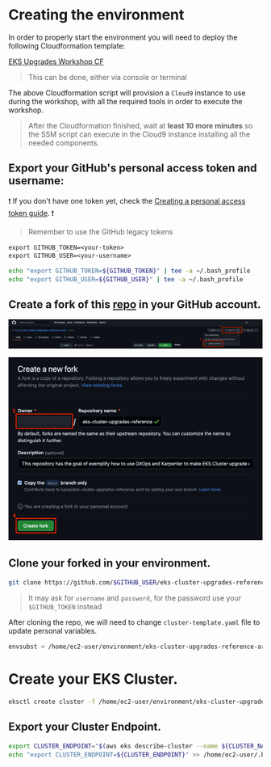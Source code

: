 # Creating the environment

In order to properly start the environment you will need to deploy the following Cloudformation template:

[EKS Upgrades Workshop CF](../helpers/cloudformation.yaml)

> This can be done, either via console or terminal

The above Cloudformation script will provision a `Cloud9` instance to use during the workshop, with all the required tools in order to execute the workshop.

> After the Cloudformation finished, wait at **least 10 more minutes** so the SSM script can execute in the Cloud9 instance installing all the needed components.

## Export your GitHub's personal access token and username:

:heavy_exclamation_mark: If you don't have one token yet, check the [Creating a personal access token guide](https://docs.github.com/en/authentication/keeping-your-account-and-data-secure/creating-a-personal-access-token). :heavy_exclamation_mark:

> Remember to use the GitHub legacy tokens

```
export GITHUB_TOKEN=<your-token>
export GITHUB_USER=<your-username>
```

```bash
echo "export GITHUB_TOKEN=${GITHUB_TOKEN}" | tee -a ~/.bash_profile
echo "export GITHUB_USER=${GITHUB_USER}" | tee -a ~/.bash_profile
```

## Create a fork of this [repo](https://github.com/lusoal/eks-cluster-upgrades-reference-arch.git) in your GitHub account.

<p align="center">
<img src="../docs/static/create-fork01.png">
</p>

<p align="center">
<img src="../docs/static/create-fork02.png">
</p>


## Clone your forked in your environment.

```bash
git clone https://github.com/$GITHUB_USER/eks-cluster-upgrades-reference-arch.git
```
> It may ask for `username` and `password`, for the password use your `$GITHUB_TOKEN` instead

After cloning the repo, we will need to change `cluster-template.yaml` file to update personal variables.

```bash
envsubst < /home/ec2-user/environment/eks-cluster-upgrades-reference-arch/helpers/cluster-template.yaml > /home/ec2-user/environment/eks-cluster-upgrades-reference-arch/helpers/cluster.yaml
```

# Create your EKS Cluster.

```bash
eksctl create cluster -f /home/ec2-user/environment/eks-cluster-upgrades-reference-arch/helpers/cluster.yaml
```

## Export your Cluster Endpoint.

```bash
export CLUSTER_ENDPOINT="$(aws eks describe-cluster --name ${CLUSTER_NAME} --query "cluster.endpoint" --output text)"
echo "export CLUSTER_ENDPOINT=${CLUSTER_ENDPOINT}" >> /home/ec2-user/.bashrc
```
